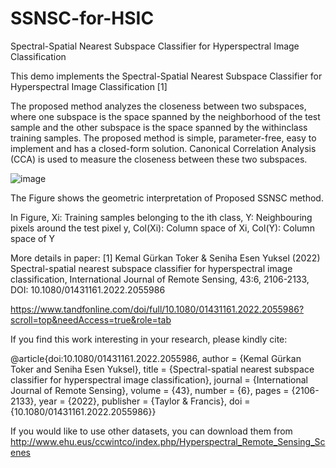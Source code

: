 # SSNSC-for-HSIC
Spectral-Spatial Nearest Subspace Classifier for Hyperspectral Image Classification

This demo implements the Spectral-Spatial Nearest Subspace Classifier for
Hyperspectral Image Classification [1]

The proposed method analyzes the closeness between two subspaces, where one subspace is the space spanned 
by the neighborhood of the test sample and the other subspace is the space spanned by the withinclass training samples. 
The proposed method is simple, parameter-free, easy to implement and has a closed-form solution. Canonical Correlation Analysis
(CCA) is used to measure the closeness between these two subspaces.

![image](https://github.com/kgtoker/SSNSC-for-HSIC/assets/57569368/44091ff8-25d2-4bb6-a829-ca0980aa0aa5)

The Figure shows the geometric interpretation of Proposed SSNSC method. 

In Figure, 
Xi: Training samples belonging to the ith class, 
Y: Neighbouring pixels around the test pixel y,
Col(Xi): Column space of Xi,
Col(Y): Column space of Y

More details in paper:
[1] Kemal Gürkan Toker & Seniha Esen Yuksel (2022) Spectral-spatial nearest subspace classifier for hyperspectral image classification,
International Journal of Remote Sensing, 43:6, 2106-2133, DOI: 10.1080/01431161.2022.2055986

https://www.tandfonline.com/doi/full/10.1080/01431161.2022.2055986?scroll=top&needAccess=true&role=tab

If you find this work interesting in your research, please kindly cite:

@article{doi:10.1080/01431161.2022.2055986,
author = {Kemal Gürkan Toker and Seniha Esen Yuksel},
title = {Spectral-spatial nearest subspace classifier for hyperspectral image classification},
journal = {International Journal of Remote Sensing},
volume = {43},
number = {6},
pages = {2106-2133},
year  = {2022},
publisher = {Taylor & Francis},
doi = {10.1080/01431161.2022.2055986}}

If you would like to use other datasets, you can download them from 
http://www.ehu.eus/ccwintco/index.php/Hyperspectral_Remote_Sensing_Scenes

